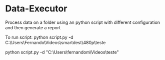 # Data-Executor
Process data on a folder using an python script with different configuration and then generate a report

To run script:
python script.py -d C:\Users\Fernando\Videos\smartdest\480p\teste

python script.py -d "C:\Users\fernandom\Videos\teste"
